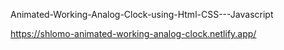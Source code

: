 Animated-Working-Analog-Clock-using-Html-CSS---Javascript


https://shlomo-animated-working-analog-clock.netlify.app/
